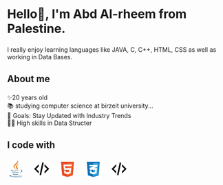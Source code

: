 <h1 align="left">Hello👋, I'm Abd Al-rheem from Palestine.</h1>

###

<p align="left">I really enjoy learning languages like JAVA, C, C++, HTML, CSS as well as working in Data Bases.</p>

###

<h2 align="left">About me</h2>

###

<p align="left">✨20 years old <br>📚 studying computer science at birzeit university...<br>🎯 Goals:  Stay Updated with Industry Trends<br>🧑‍💻 High skills in Data Structer</p>

###

<h2 align="left">I code with</h2>

###

<div align="left">
  <img src="https://github.com/abdar7eem/Data-Structure/blob/main/java-svgrepo-com.svg" height="40" alt="java logo"  />
  <img width="12" />
  <img src="https://github.com/abdar7eem/Data-Structure/blob/main/language-xml-svgrepo-com.svg" height="40" alt="C++ logo"  />
  <img width="12" />
  <img src="https://github.com/abdar7eem/Data-Structure/blob/main/html-5-svgrepo-com.svg" height="40" alt="HTML logo"  />
  <img width="12" />
  <img src="https://github.com/abdar7eem/Data-Structure/blob/main/css-3-svgrepo-com.svg" height="40" alt="CSS logo"  />
  <img width="12" />
  <img src="https://github.com/abdar7eem/Data-Structure/blob/main/language-xml-svgrepo-com.svg" height="40" alt="C logo"  />
  <img width="12" />
</div>

###
